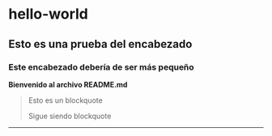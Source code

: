 # hello-world
## Esto es una prueba del encabezado 
### Este encabezado debería de ser más pequeño

**Bienvenido al archivo README.md**

> Esto es un blockquote
>
> Sigue siendo blockquote

---
